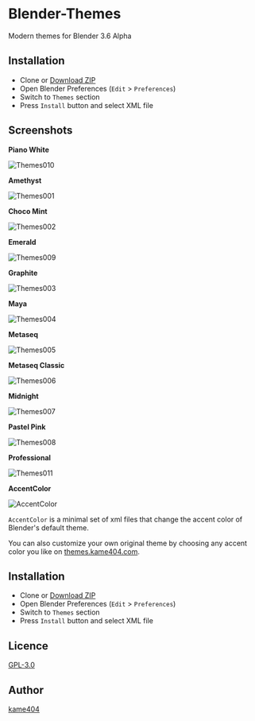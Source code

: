 Blender-Themes
====

Modern themes for Blender 3.6 Alpha


## Installation

* Clone or [Download ZIP](https://github.com/kame404/Blender-Themes/archive/main.zip)
* Open Blender Preferences (`Edit` > `Preferences`)
* Switch to `Themes` section
* Press `Install` button and select XML file
 
## Screenshots

**Piano White**

![Themes010](https://user-images.githubusercontent.com/54836559/152630490-a87799a8-f032-4ff2-a61f-56b528a37215.png)

**Amethyst**

![Themes001](https://user-images.githubusercontent.com/54836559/152630494-daad7aa9-7f1b-427f-8423-031154f2feba.png)

**Choco Mint**

![Themes002](https://user-images.githubusercontent.com/54836559/152636976-1a30b21d-bed8-4f15-a727-7da46053124b.png)

**Emerald**

![Themes009](https://user-images.githubusercontent.com/54836559/152638769-2949ee4f-47a9-4c1f-b968-a735c1d7e40f.png)

**Graphite**

![Themes003](https://user-images.githubusercontent.com/54836559/152630500-87b52cb7-20de-406d-9036-550bce23f828.png)

**Maya**

![Themes004](https://user-images.githubusercontent.com/54836559/152630505-14dfb733-a3f4-49f7-801b-6f9edbd84ad0.png)

**Metaseq**

![Themes005](https://user-images.githubusercontent.com/54836559/152630508-cf67fba3-9dec-47f6-8779-49a3f5b6ff76.png)

**Metaseq Classic**

![Themes006](https://user-images.githubusercontent.com/54836559/152630510-eb9c0bef-433f-4380-bca1-01ef949f9f9e.png)

**Midnight**

![Themes007](https://user-images.githubusercontent.com/54836559/152630512-898e8918-8945-42e2-89b0-2588f8645d1f.png)

**Pastel Pink**

![Themes008](https://user-images.githubusercontent.com/54836559/152630516-d51fc1b5-3bc8-4187-9d5c-81d67c1ab526.png)

**Professional**

![Themes011](https://user-images.githubusercontent.com/54836559/152630523-d5c4ac33-69f9-4b3f-ab45-1490b80f991f.png)

**AccentColor**

![AccentColor](https://user-images.githubusercontent.com/54836559/148168070-6e2b44cb-7f46-440b-bdf7-79acc0f849e1.gif)

`AccentColor` is a minimal set of xml files that change the accent color of Blender's default theme.

You can also customize your own original theme by choosing any accent color you like on [themes.kame404.com](https://themes.kame404.com/).

## Installation

* Clone or [Download ZIP](https://github.com/kame404/Blender-Themes/archive/main.zip)
* Open Blender Preferences (`Edit` > `Preferences`)
* Switch to `Themes` section
* Press `Install` button and select XML file

## Licence

[GPL-3.0](https://github.com/kame404/Blender-Themes/blob/main/LICENSE)

## Author

[kame404](https://github.com/kame404)